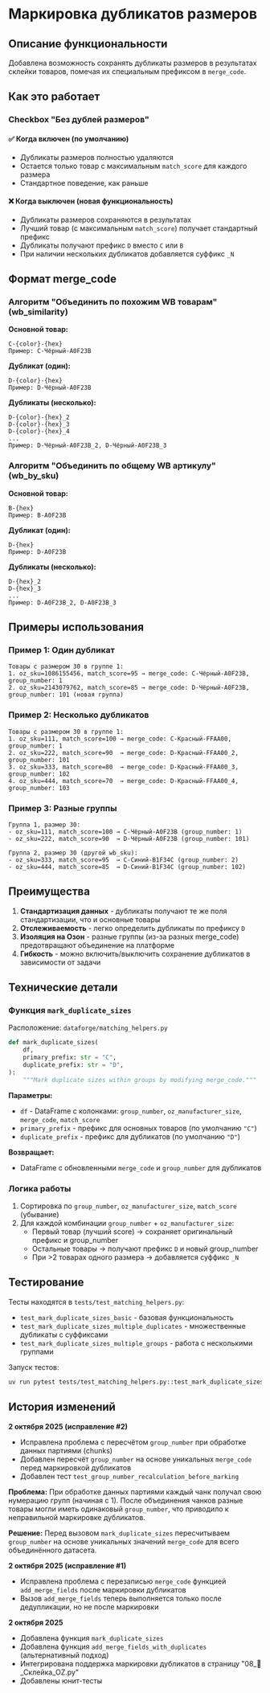 # Маркировка дубликатов размеров

## Описание функциональности

Добавлена возможность сохранять дубликаты размеров в результатах склейки товаров, помечая их специальным префиксом в `merge_code`.

## Как это работает

### Checkbox "Без дублей размеров"

#### ✅ Когда включен (по умолчанию)
- Дубликаты размеров полностью удаляются
- Остается только товар с максимальным `match_score` для каждого размера
- Стандартное поведение, как раньше

#### ❌ Когда выключен (новая функциональность)
- Дубликаты размеров сохраняются в результатах
- Лучший товар (с максимальным `match_score`) получает стандартный префикс
- Дубликаты получают префикс `D` вместо `C` или `B`
- При наличии нескольких дубликатов добавляется суффикс `_N`

## Формат merge_code

### Алгоритм "Объединить по похожим WB товарам" (wb_similarity)

**Основной товар:**
```
C-{color}-{hex}
Пример: C-Чёрный-A0F23B
```

**Дубликат (один):**
```
D-{color}-{hex}
Пример: D-Чёрный-A0F23B
```

**Дубликаты (несколько):**
```
D-{color}-{hex}_2
D-{color}-{hex}_3
D-{color}-{hex}_4
...
Пример: D-Чёрный-A0F23B_2, D-Чёрный-A0F23B_3
```

### Алгоритм "Объединить по общему WB артикулу" (wb_by_sku)

**Основной товар:**
```
B-{hex}
Пример: B-A0F23B
```

**Дубликат (один):**
```
D-{hex}
Пример: D-A0F23B
```

**Дубликаты (несколько):**
```
D-{hex}_2
D-{hex}_3
...
Пример: D-A0F23B_2, D-A0F23B_3
```

## Примеры использования

### Пример 1: Один дубликат
```
Товары с размером 30 в группе 1:
1. oz_sku=1086155456, match_score=95 → merge_code: C-Чёрный-A0F23B, group_number: 1
2. oz_sku=2143079762, match_score=85 → merge_code: D-Чёрный-A0F23B, group_number: 101 (новая группа)
```

### Пример 2: Несколько дубликатов
```
Товары с размером 30 в группе 1:
1. oz_sku=111, match_score=100 → merge_code: C-Красный-FFAA00, group_number: 1
2. oz_sku=222, match_score=90  → merge_code: D-Красный-FFAA00_2, group_number: 101
3. oz_sku=333, match_score=80  → merge_code: D-Красный-FFAA00_3, group_number: 102
4. oz_sku=444, match_score=70  → merge_code: D-Красный-FFAA00_4, group_number: 103
```

### Пример 3: Разные группы
```
Группа 1, размер 30:
- oz_sku=111, match_score=100 → C-Чёрный-A0F23B (group_number: 1)
- oz_sku=222, match_score=90  → D-Чёрный-A0F23B (group_number: 101)

Группа 2, размер 30 (другой wb_sku):
- oz_sku=333, match_score=95  → C-Синий-B1F34C (group_number: 2)
- oz_sku=444, match_score=85  → D-Синий-B1F34C (group_number: 102)
```

## Преимущества

1. **Стандартизация данных** - дубликаты получают те же поля стандартизации, что и основные товары
2. **Отслеживаемость** - легко определить дубликаты по префиксу `D`
3. **Изоляция на Озон** - разные группы (из-за разных merge_code) предотвращают объединение на платформе
4. **Гибкость** - можно включить/выключить сохранение дубликатов в зависимости от задачи

## Технические детали

### Функция `mark_duplicate_sizes`

Расположение: `dataforge/matching_helpers.py`

```python
def mark_duplicate_sizes(
    df,
    primary_prefix: str = "C",
    duplicate_prefix: str = "D",
):
    """Mark duplicate sizes within groups by modifying merge_code."""
```

**Параметры:**
- `df` - DataFrame с колонками: `group_number`, `oz_manufacturer_size`, `merge_code`, `match_score`
- `primary_prefix` - префикс для основных товаров (по умолчанию `"C"`)
- `duplicate_prefix` - префикс для дубликатов (по умолчанию `"D"`)

**Возвращает:**
- DataFrame с обновленными `merge_code` и `group_number` для дубликатов

### Логика работы

1. Сортировка по `group_number`, `oz_manufacturer_size`, `match_score` (убывание)
2. Для каждой комбинации `group_number` + `oz_manufacturer_size`:
   - Первый товар (лучший score) → сохраняет оригинальный префикс и group_number
   - Остальные товары → получают префикс `D` и новый group_number
   - При >2 товарах одного размера → добавляется суффикс `_N`

## Тестирование

Тесты находятся в `tests/test_matching_helpers.py`:

- `test_mark_duplicate_sizes_basic` - базовая функциональность
- `test_mark_duplicate_sizes_multiple_duplicates` - множественные дубликаты с суффиксами
- `test_mark_duplicate_sizes_multiple_groups` - работа с несколькими группами

Запуск тестов:
```bash
uv run pytest tests/test_matching_helpers.py::test_mark_duplicate_sizes_basic -v
```

## История изменений

**2 октября 2025 (исправление #2)**
- Исправлена проблема с пересчётом `group_number` при обработке данных партиями (chunks)
- Добавлен пересчёт `group_number` на основе уникальных `merge_code` перед маркировкой дубликатов
- Добавлен тест `test_group_number_recalculation_before_marking`

**Проблема:** При обработке данных партиями каждый чанк получал свою нумерацию групп (начиная с 1). После объединения чанков разные товары могли иметь одинаковый `group_number`, что приводило к неправильной маркировке дубликатов.

**Решение:** Перед вызовом `mark_duplicate_sizes` пересчитываем `group_number` на основе уникальных значений `merge_code` для всего объединённого датасета.

**2 октября 2025 (исправление #1)**
- Исправлена проблема с перезаписью `merge_code` функцией `add_merge_fields` после маркировки дубликатов
- Вызов `add_merge_fields` теперь выполняется только после дедупликации, но не после маркировки

**2 октября 2025**
- Добавлена функция `mark_duplicate_sizes`
- Добавлена функция `add_merge_fields_with_duplicates` (альтернативный подход)
- Интегрирована поддержка маркировки дубликатов в страницу "08_🧩_Склейка_OZ.py"
- Добавлены юнит-тесты
